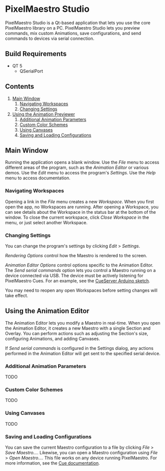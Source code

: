 # PixelMaestro Studio
PixelMaestro Studio is a Qt-based application that lets you use the core PixelMaestro library on a PC. PixelMaestro Studio lets you preview commands, mix custom Animations, save configurations, and send commands to devices via serial connection.

## Build Requirements
- QT 5
	- QSerialPort

## Contents
1. [Main Window](#main-window)
	1. [Navigating Workspaces](#navigating-workspaces)
	2. [Changing Settings](#changing-settings)
2. [Using the Animation Previewer](#animation-previewer)
	1. [Additional Animation Parameters](#additional-animation-parameters)
	2. [Custom Color Schemes](#custom-color-schemes)
	3. [Using Canvases](#using-canvases)
	4. [Saving and Loading Configurations](#saving-and-loading-configurations)

## Main Window
Running the application opens a blank window. Use the *File* menu to access different areas of the program, such as the *Animation Editor* or various demos. Use the *Edit* menu to access the program's *Settings*. Use the *Help* menu to access documentation.

### Navigating Workspaces
Opening a link in the *File* menu creates a new *Workspace*. When you first open the app, no Workspaces are running. After opening a Workspace, you can see details about the Workspace in the status bar at the bottom of the window. To close the current workspace, click *Close Workspace* in the menu, or just select another Workspace.

### Changing Settings
You can change the program's settings by clicking *Edit* > *Settings*.

*Rendering Options* control how the Maestro is rendered to the screen.

*Animation Editor Options* control options specific to the Animation Editor. The *Send serial commands* option lets you control a Maestro running on a device connected via USB. The device must be actively listening for PixelMaestro Cues. For an example, see the [CueServer Arduino sketch](../arduino/CueServer/CueServer.cpp).

You may need to reopen any open Workspaces before setting changes will take effect.

## Using the Animation Editor
The Animation Editor lets you modify a Maestro in real-time. When you open the Animation Editor, it creates a new Maestro with a single Section and Overlay. You can perform actions such as adjusting the Section's size, configuring Animations, and adding Canvases.

If *Send serial commands* is configured in the Settings dialog, any actions performed in the Animation Editor will get sent to the specified serial device.

### Additional Animation Parameters
TODO

### Custom Color Schemes
TODO

### Using Canvases
TODO

### Saving and Loading Configurations
You can save the current Maestro configuration to a file by clicking *File* > *Save Maestro...*. Likewise, you can open a Maestro configuration using *File* > *Open Maestro...*. This file works on any device running PixelMaestro. For more information, see the [Cue documentation](../docs/cue.md).
